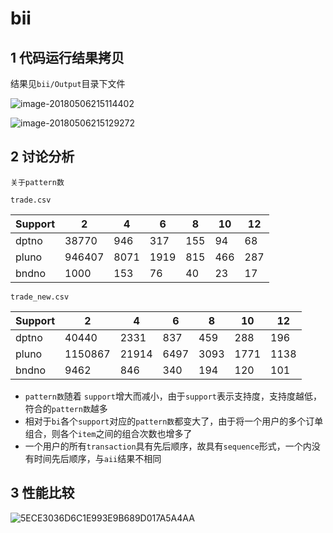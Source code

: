 # bii

## 1 代码运行结果拷贝

结果见`bii/Output`目录下文件

![image-20180506215114402](/var/folders/k0/973jdnld69s9y260lpyk5xww0000gn/T/abnerworks.Typora/image-20180506215114402.png)

![image-20180506215129272](/var/folders/k0/973jdnld69s9y260lpyk5xww0000gn/T/abnerworks.Typora/image-20180506215129272.png)

## 2 讨论分析

`关于pattern数`

`trade.csv	`

| Support | 2      | 4    | 6    | 8    | 10   | 12   |
| ------- | ------ | ---- | ---- | ---- | ---- | ---- |
| dptno   | 38770  | 946  | 317  | 155  | 94   | 68   |
| pluno   | 946407 | 8071 | 1919 | 815  | 466  | 287  |
| bndno   | 1000   | 153  | 76   | 40   | 23   | 17   |

`trade_new.csv`

| Support | 2       | 4     | 6    | 8    | 10   | 12   |
| ------- | ------- | ----- | ---- | ---- | ---- | ---- |
| dptno   | 40440   | 2331  | 837  | 459  | 288  | 196  |
| pluno   | 1150867 | 21914 | 6497 | 3093 | 1771 | 1138 |
| bndno   | 9462    | 846   | 340  | 194  | 120  | 101  |

- `pattern数`随着 `support`增大而减小，由于`support`表示支持度，支持度越低，符合的`pattern数`越多
- 相对于`bi`各个`support`对应的`pattern数`都变大了，由于将一个用户的多个订单组合，则各个`item`之间的组合次数也增多了
- 一个用户的所有`transaction`具有先后顺序，故具有`sequence`形式，一个内没有时间先后顺序，与`aii`结果不相同

## 3 性能比较

![5ECE3036D6C1E993E9B689D017A5A4AA](/Users/yigritte/Desktop/5ECE3036D6C1E993E9B689D017A5A4AA.png)